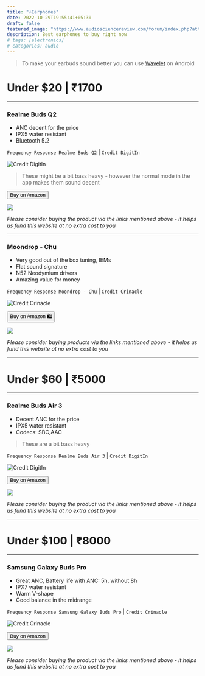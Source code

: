 ```yaml
---
title: "🎶Earphones"
date: 2022-10-29T19:55:41+05:30
draft: false
featured_image: "https://www.audiosciencereview.com/forum/index.php?attachments/3020i-horizontal-png.41060/"
description: Best earphones to buy right now
# tags: [electronics]
# categories: audio
---
```

<link rel="stylesheet" href="/styles.css">

> To make your earbuds sound better you can use [Wavelet](https://play.google.com/store/apps/details?id=com.pittvandewitt.wavelet) on Android


# Under $20 | ₹1700
___

### Realme Buds Q2
- ANC decent for the price
- IPX5 water resistant
- Bluetooth 5.2

`Frequency Response Realme Buds Q2` | `Credit DigitIn`

![Credit DigitIn](https://static.digit.in/default/5bb838b95631d6719457ee8308604f73ef9710d5.jpeg)

> These might be a bit bass heavy - however the normal mode in the app makes them sound decent

<!-- | _Realme Buds Q2_ | [Amazon](https://amzn.to/3gK3Zle) | [Flipkart](https://www.flipkart.com/realme-buds-q2-active-noise-cancellation-bluetooth-headset/p/itmc147963831a86)|
|----|---|---| -->

<button class="button-58" role="button" onclick="location.href='https://amzn.to/3gK3Zle'" >Buy on Amazon</button>

<!-- Realme Buds Q2 Amazon Small embed -->
<a href="https://www.amazon.in/realme-Active-Noise-Cancellation-Earphones/dp/B091G8TJ33?crid=3U26MJBBF514K&keywords=realme+buds+q2&qid=1666762545&qu=eyJxc2MiOiIyLjc0IiwicXNhIjoiMi4wNSIsInFzcCI6IjEuODAifQ%3D%3D&s=electronics&sprefix=%2Celectronics%2C706&sr=1-1&linkCode=li1&tag=jinjja-21&linkId=43ac1c5759528053cfaab7a2c263a004&language=en_IN&ref_=as_li_ss_il" target="_blank"><img border="0" src="//ws-in.amazon-adsystem.com/widgets/q?_encoding=UTF8&ASIN=B091G8TJ33&Format=_SL110_&ID=AsinImage&MarketPlace=IN&ServiceVersion=20070822&WS=1&tag=jinjja-21&language=en_IN" ></a><img src="https://ir-in.amazon-adsystem.com/e/ir?t=jinjja-21&language=en_IN&l=li1&o=31&a=B091G8TJ33" width="1" height="1" border="0" alt="" style="border:none !important; margin:0px !important;" />

_Please consider buying the product via the links mentioned above - it helps us fund this website at no extra cost to you_

___

### Moondrop - Chu
- Very good out of the box tuning, IEMs
- Flat sound signature
- N52 Neodymium drivers
- Amazing value for money

`Frequency Response Moondrop - Chu` | `Credit Crinacle`

![Credit Crinacle](https://cdn.shopify.com/s/files/1/0153/8863/files/Headphone-Zone-Moondrop-Chu-Banner.jpg?v=1657354246)

<!-- | Moondrop - Chu | [Amazon](https://amzn.to/3TCoNKb) | 
|--|--| -->

<button class="button-58" role="button" onclick="location.href='https://amzn.to/3TCoNKb'" >Buy on Amazon 🛍️</button>

<!-- Moondrop - Chu Amazon Small embed -->
<a href="https://www.amazon.in/Moondrop-CHU-Performance-Dynamic-Earphone/dp/B09XHTHG61?qu=eyJxc2MiOiIyLjkyIiwicXNhIjoiMi4yMyIsInFzcCI6IjAuNTkifQ%3D%3D&linkCode=li1&tag=jinjja-21&linkId=f0609bfb927434b64d931a66d25e4934&language=en_IN&ref_=as_li_ss_il" target="_blank"><img border="0" src="//ws-in.amazon-adsystem.com/widgets/q?_encoding=UTF8&ASIN=B09XHTHG61&Format=_SL110_&ID=AsinImage&MarketPlace=IN&ServiceVersion=20070822&WS=1&tag=jinjja-21&language=en_IN" ></a><img src="https://ir-in.amazon-adsystem.com/e/ir?t=jinjja-21&language=en_IN&l=li1&o=31&a=B09XHTHG61" width="1" height="1" border="0" alt="" style="border:none !important; margin:0px !important;" />

_Please consider buying products via the links mentioned above - it helps us fund this website at no extra cost to you_
___

# Under $60 | ₹5000
___

### Realme Buds Air 3

- Decent ANC for the price 
- IPX5 water resistant
- Codecs: SBC,AAC

> These are a bit bass heavy

`Frequency Response Realme Buds Air 3` | `Credit DigitIn`

![Credit DigitIn](https://static.digit.in/default/d11d28c3d4b7c1692c781e4e64e21765402aa670.jpeg)

<button class="button-58" role="button" onclick="location.href='https://amzn.to/3zrkjOm'" >Buy on Amazon</button>

<!-- Realme Buds Air 3 Amazon Small embed -->
<a href="https://www.amazon.in/realme-Cancellation-Bluetooth-Headset-Wireless/dp/B0B8H61SR4?crid=29B5R1T2OMYYU&keywords=Realme+Buds+Air+3&qid=1667055033&qu=eyJxc2MiOiI0LjQ1IiwicXNhIjoiMy44NCIsInFzcCI6IjMuNTMifQ%3D%3D&sprefix=realme+buds+air+3%2Caps%2C190&sr=8-2&linkCode=li1&tag=jinjja-21&linkId=4e9665da1ec4d7b04e7fac19d0fe7372&language=en_IN&ref_=as_li_ss_il" target="_blank"><img border="0" src="//ws-in.amazon-adsystem.com/widgets/q?_encoding=UTF8&ASIN=B0B8H61SR4&Format=_SL110_&ID=AsinImage&MarketPlace=IN&ServiceVersion=20070822&WS=1&tag=jinjja-21&language=en_IN" ></a><img src="https://ir-in.amazon-adsystem.com/e/ir?t=jinjja-21&language=en_IN&l=li1&o=31&a=B0B8H61SR4" width="1" height="1" border="0" alt="" style="border:none !important; margin:0px !important;" />

_Please consider buying the product via the links mentioned above - it helps us fund this website at no extra cost to you_

___

# Under $100 | ₹8000
___

### Samsung Galaxy Buds Pro
- Great ANC, Battery life with ANC: 5h, without 8h
- IPX7 water resistant
- Warm V-shape
- Good balance in the midrange

`Frequency Response Samsung Galaxy Buds Pro` | `Credit Crinacle`

![Credit Crinacle](https://crinacle.com/wp-content/uploads/2021/01/Buds-pro-x-Harman-target-768x332.png)

<button class="button-58" role="button" onclick="location.href='https://amzn.to/3fgsdmO'" >Buy on Amazon</button>

<!-- Samsung Galaxy Buds Pro Amazon Small embed -->
<a href="https://www.amazon.in/Samsung-Galaxy-Ear-Buds-Black/dp/B08SKDXKZF?crid=1KPS3AVJ0C64W&keywords=galaxy+buds+pro&qid=1667032020&qu=eyJxc2MiOiIyLjgxIiwicXNhIjoiMS42NSIsInFzcCI6IjEuMjcifQ%3D%3D&sprefix=galaxy+buds+pro%2Caps%2C206&sr=8-3&linkCode=li1&tag=jinjja-21&linkId=22a6bf518629d1d6198f0d6c504b94a4&language=en_IN&ref_=as_li_ss_il" target="_blank"><img border="0" src="//ws-in.amazon-adsystem.com/widgets/q?_encoding=UTF8&ASIN=B08SKDXKZF&Format=_SL110_&ID=AsinImage&MarketPlace=IN&ServiceVersion=20070822&WS=1&tag=jinjja-21&language=en_IN" ></a><img src="https://ir-in.amazon-adsystem.com/e/ir?t=jinjja-21&language=en_IN&l=li1&o=31&a=B08SKDXKZF" width="1" height="1" border="0" alt="" style="border:none !important; margin:0px !important;" />

_Please consider buying the product via the links mentioned above - it helps us fund this website at no extra cost to you_
